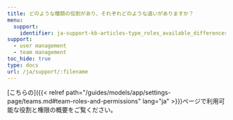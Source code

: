 ```yaml
---
title: どのような種類の役割があり、それぞれどのような違いがありますか？
menu:
  support:
    identifier: ja-support-kb-articles-type_roles_available_differences
support:
  - user management
  - team management
toc_hide: true
type: docs
url: /ja/support/:filename
---
```

[こちらの]({{< relref path="/guides/models/app/settings-page/teams.md#team-roles-and-permissions" lang="ja" >}})ページで利用可能な役割と権限の概要をご覧ください。